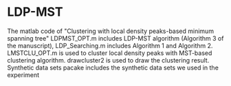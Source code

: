 # LDP-MST
The matlab code of "Clustering with local density peaks-based minimum spanning tree"
LDPMST_OPT.m includes LDP-MST algorithm (Algorithm 3 of the manuscript), LDP_Searching.m includes Algorithm 1 and Algorithm 2.
LMSTCLU_OPT.m is used to cluster local density peaks with MST-based clustering algorithm.
drawcluster2 is used to draw the clustering result.
Synthetic data sets pacake includes the synthetic data sets we used in the experiment
